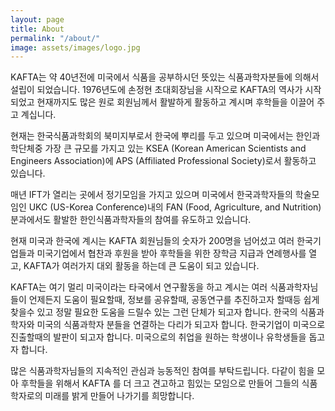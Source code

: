 ```yaml
---
layout: page
title: About
permalink: "/about/"
image: assets/images/logo.jpg
---
```


KAFTA는 약 40년전에 미국에서 식품을 공부하시던 뜻있는 식품과학자분들에 의해서 설립이 되었습니다. 1976년도에 손정현 초대회장님을 시작으로 KAFTA의 역사가 시작되었고 현재까지도 많은 원로 회원님께서 활발하게 활동하고 계시며 후학들을 이끌어 주고 계십니다.
 
현재는 한국식품과학회의 북미지부로서 한국에 뿌리를 두고 있으며 미국에서는 한인과학단체중 가장 큰 규모를 가지고 있는 KSEA (Korean American Scientists and Engineers Association)에 APS (Affiliated Professional Society)로서 활동하고 있습니다.

매년 IFT가 열리는 곳에서 정기모임을 가지고 있으며 미국에서 한국과학자들의 학술모임인 UKC (US-Korea Conference)내의 FAN (Food, Agriculture, and Nutrition)분과에서도 활발한 한인식품과학자들의 참여를 유도하고 있습니다.

현재 미국과 한국에 계시는 KAFTA 회원님들의 숫자가 200명을 넘어섰고 여러 한국기업들과 미국기업에서 협찬과 후원을 받아 후학들을 위한 장학금 지급과 연례행사를 열고, KAFTA가 여러가지 대외 활동을 하는데 큰 도움이 되고 있습니다.

KAFTA는 여기 멀리 미국이라는 타국에서 연구활동을 하고 계시는 여러 식품과학자님들이 언제든지 도움이 필요할때, 정보를 공유할때, 공동연구를 추진하고자 할때등 쉽게 찾을수 있고 정말 필요한 도움을 드릴수 있는 그런 단체가 되고자 합니다. 한국의 식품과학자와 미국의 식품과학자 분들을 연결하는 다리가 되고자 합니다. 한국기업이 미국으로 진출할때의 발판이 되고자 합니다. 미국으로의 취업을 원하는 학생이나 유학생들을 돕고자 합니다.

​많은 식품과학자님들의 지속적인 관심과 능동적인 참여를 부탁드립니다. 다같이 힘을 모아 후학들을 위해서 KAFTA 를 더 크고 견고하고 힘있는 모임으로 만들어 그들의 식품학자로의 미래를 밝게 만들어 나가기를 희망합니다.